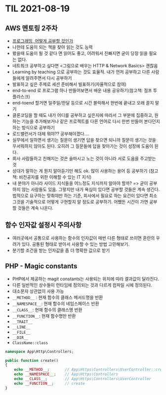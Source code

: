 # TIL 2021-08-19

## AWS 멘토링 2주차

- [프로그래밍, 어떻게 공부할 것인가](https://github.com/Gyubin/TIL/blob/master/ETC/how_to_study_programming.md)
- 나한테 도움이 되는 책을 찾아 읽는 것도 능력
- 봤을때 도움이 될 것 같다 면 읽어도 좋고, 어려워서 진빠지면 굳이 당장 읽을 필요는 없다.
- 네트워크 공부하고 싶다면 <그림으로 배우는 HTTP & Network Basics> 괜찮음
- Learning by teaching 으로 공부하는 것도 효율적. 내가 먼저 공부하고 다른 사람들에게 알려주면서 다시 공부하기
- 발표하고 싶은 주제로 세션 준비해서 빌표하기(자율적으로 참여)
- end-to-end 로 프로그램 하나 만들어보면서 배운 내용 공유하기(참고책: 점프 투 플라스크)
- end-toend 할거면 일주일/한달 등으로 시간 블럭해서 한번에 끝내고 오래 끌지 말기
- 클론코딩을 할 때도 내가 어디를 공부하고 싶은지에 따라서 그 부분에 집중하고, 원하는 기능을 추가해보거나 같은 프로젝트를 다른 언어로 다시 한번 만들어 본다던지 하는 방식으로 공부하기
- 로드밸런서가 대체 뭐야?? 공부해야겠다....
- 실무에서 일하면서 생기는 질문이 생기면 답을 찾으면 되니까 질문이 생기는 것을 무서워하지 않아도 된다. 오히려 그 질문들에 답을 찾아가는 것이 성장에 도움이 된다.
- 회사 사람들하고 친해지는 것은 술마시고 노는 것이 아니라 서로 도움을 주고받는 것
- 상대가 말하는 게 뭔지 알아듣기만 해도 ok. 많이 사용하는 용어 등 공부하기 (참고책: 비전공자를 위한 이해할 수 있는 IT 지식)
- 내 분야가 아니라 사이드 지식들을 어느정도 지식까지 알아야 할까? => 굳이 공부하지 않는 사람들도 있음. 그렇지만 내가 욕심이 있다면 공부할 것들은 계속 생긴다. 법적으로 요구하는 맞춰야만 하는 기준, 회사에서 필요로 하는 요건이 있다면 최소 그것을 기술적으로 어떻게 구현할지 알 정도로 공부하기. 어쨌든 시간이 가면 공부할 것들은 계속 나온다.

## 함수 인자값 설정시 주의사항

- 여러곳에서 공통으로 사용하는 함수의 인자값이 매번 다른 형태로 쓰이면 혼란의 우려가 있다. 공통된 형태로 받아서 사용할 수 있는 방법 고민해보기.
- 분기할 조건을 받는 인자값을 좀 더 명확한 값으로 받기

## PHP - Magic constants

- PHP에서 제공하는 magit constants는 사용되는 위치에 따라 결과값이 달라진다.
- 다른 일반적인 상수들이 런타임에 정의되는 것과 다르게 컴파일 시에 정의된다.
- 대소문자 상관없이 사용 가능
- `__METHOD__` : 현재 함수의 클래스 메서드명을 반환
- `__NAMESPACE__`: 현재 함수의 네임스페이스 반환
- `__CLASS__`: 현재 함수의 클래스명 반환
- `__FUNCTION__`: 현재 함수명만 반환
- `__TRAIT__`
- `__LINE__`
- `__FILE__`
- `__DIR__`
- `ClassName::class`

```php
namespace App\Http\Controllers;

public function create()
{
    echo __METHOD__;       // App\Https\Controllers\UserController::create
    echo __NAMESPACE__;    // App\Https\Controllers
    echo __CLASS__;        // App\Https\Controllers\UserController
    echo __FUNCTION__;     // create
}
```
